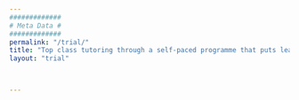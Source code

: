 ```yaml
---
#############
# Meta Data #
#############
permalink: "/trial/"
title: "Top class tutoring through a self-paced programme that puts learning in the palm of your hand"
layout: "trial"



---
```

